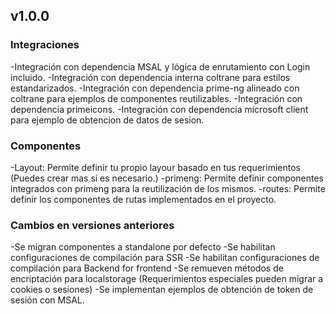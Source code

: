 ## v1.0.0 ##

### Integraciones ###
-Integración con dependencia MSAL y lógica de enrutamiento con Login incluido.
-Integración con dependencia interna coltrane para estilos estandarizados.
-Integración con dependencia prime-ng alineado con coltrane para ejemplos de componentes reutilizables. 
-Integración con dependencia primeicons.
-Integración con dependencia microsoft client para ejemplo de obtencion de datos de sesion.
### Componentes ###
-Layout: Permite definir tu propio layour basado en tus requerimientos (Puedes crear mas si es necesario.)
-primeng: Permite definir componentes integrados con primeng para la reutilización de los mismos.
-routes: Permite definir los componentes de rutas implementados en el proyecto.
### Cambios en versiones anteriores ###
-Se migran componentes a standalone por defecto
-Se habilitan configuraciones de compilación para SSR
-Se habilitan configuraciones de compilación para Backend for frontend
-Se remueven métodos de encriptación para localstorage (Requerimientos especiales pueden migrar a cookies o sesiones)
-Se implementan ejemplos de obtención de token de sesión con MSAL.
